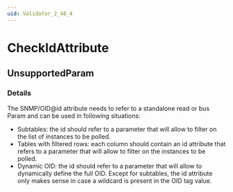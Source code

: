 ```yaml
---
uid: Validator_2_48_4
---
```


# CheckIdAttribute

## UnsupportedParam

<!-- Description, Properties, ... sections are auto-generated. -->
<!-- REPLACE ME AUTO-GENERATION -->

### Details

The SNMP/OID@id attribute needs to refer to a standalone read or bus Param and can be used in following situations:
- Subtables: the id should refer to a parameter that will allow to filter on the list of instances to be polled.
- Tables with filtered rows: each column should contain an id attribute that refers to a parameter that will allow to filter on the instances to be polled.
- Dynamic OID: the id should refer to a parameter that will allow to dynamically define the full OID.
Except for subtables, the id attribute only makes sense in case a wildcard is present in the OID tag value.

<!-- Uncomment to add example code -->
<!--### Example code-->
